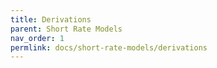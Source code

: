 ```yaml
---
title: Derivations
parent: Short Rate Models
nav_order: 1
permlink: docs/short-rate-models/derivations
---
```


